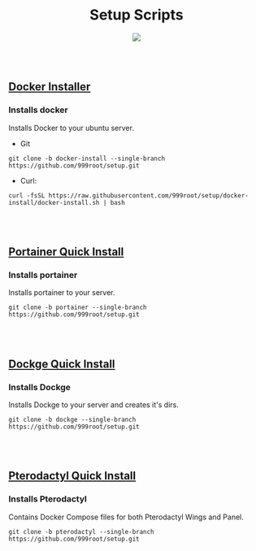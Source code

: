<h1 align="center">Setup Scripts</h1>
<div align="center"><img src="https://media2.giphy.com/media/yALcFbrKshfoY/200w.gif?cid=6c09b952cmgewei8r28f2du5gui4tyd81dihj2ilamckmc2a&ep=v1_gifs_search&rid=200w.gif&ct=g"></div>

<br><br>

## [Docker Installer](https://github.com/999root/setup-scripts/tree/docker-install)
### Installs docker
Installs Docker to your ubuntu server.

- Git
```
git clone -b docker-install --single-branch https://github.com/999root/setup.git
```

- Curl:
```
curl -fsSL https://raw.githubusercontent.com/999root/setup/docker-install/docker-install.sh | bash
```


<br><br>

## [Portainer Quick Install](https://github.com/999root/setup-scripts/tree/portainer)
### Installs portainer
Installs portainer to your server.

```
git clone -b portainer --single-branch https://github.com/999root/setup.git
```

<br><br>

## [Dockge Quick Install](https://github.com/999root/setup-scripts/tree/dockge)
### Installs Dockge
Installs Dockge to your server and creates it's dirs.
```
git clone -b dockge --single-branch https://github.com/999root/setup.git
```

<br><br>

## [Pterodactyl Quick Install](https://github.com/999root/setup-scripts/tree/pterodactyl)
### Installs Pterodactyl
Contains Docker Compose files for both Pterodactyl Wings and Panel.
```
git clone -b pterodactyl --single-branch https://github.com/999root/setup.git
```
